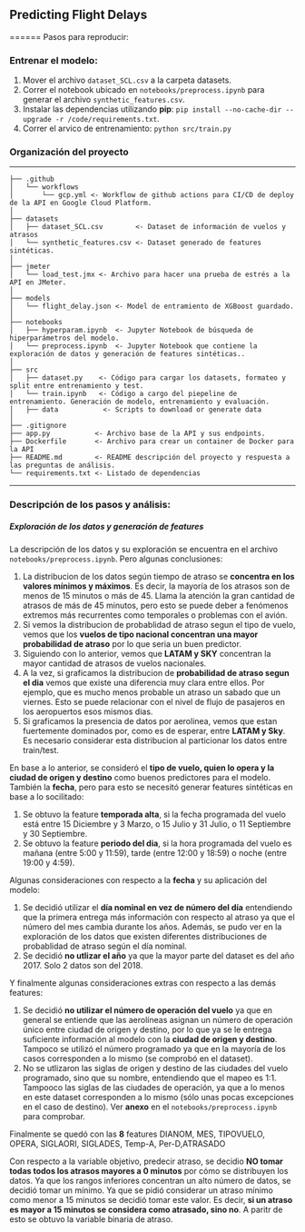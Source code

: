 ## Predicting Flight Delays
======
Pasos para reproducir:

### Entrenar el modelo:

1. Mover el archivo `dataset_SCL.csv` a la carpeta datasets.
2. Correr el notebook ubicado en `notebooks/preprocess.ipynb` para generar el archivo `synthetic_features.csv`.
3. Instalar las dependencias utilizando **pip**: `pip install --no-cache-dir --upgrade -r /code/requirements.txt`.
4. Correr el arvico de entrenamiento: `python src/train.py`

### Organización del proyecto
------------
    ├── .github
    │   └── workflows
    │       └── gcp.yml <- Workflow de github actions para CI/CD de deploy de la API en Google Cloud Platform.
    │
    ├── datasets
    │   ├── dataset_SCL.csv        <- Dataset de información de vuelos y atrasos
    │   └── synthetic_features.csv <- Dataset generado de features sintéticas.
    │
    ├── jmeter            
    │	└── load_test.jmx <- Archivo para hacer una prueba de estrés a la API en JMeter.
    │
    ├── models            
    │	└── flight_delay.json <- Model de entramiento de XGBoost guardado.
    │
    ├── notebooks             
    │   ├── hyperparam.ipynb  <- Jupyter Notebook de búsqueda de hiperparámetros del modelo.
    │   └── preprocess.ipynb  <- Jupyter Notebook que contiene la exploración de datos y generación de features sintéticas..      
    │
    ├── src               
    │   ├── dataset.py    <- Código para cargar los datasets, formateo y split entre entrenamiento y test.
    │   └── train.ipynb   <- Código a cargo del piepeline de entrenamiento. Generación de modelo, entrenamiento y evaluación.
    │   ├── data           <- Scripts to download or generate data
    │
    ├── .gitignore 
    ├── app.py           <- Archivo base de la API y sus endpoints. 
    ├── Dockerfile       <- Archivo para crear un container de Docker para la API
    ├── README.md        <- README descripción del proyecto y respuesta a las preguntas de análisis.
    └── requirements.txt <- Listado de dependencias
------------

### Descripción de los pasos y análisis:

##### Exploración de los datos y generación de features

La descripción de los datos y su exploración se encuentra en el archivo `notebooks/preprocess.ipynb`. Pero algunas conclusiones:

1. La distribucion de los datos según tiempo de atraso se **concentra en los valores mínimos y máximos**. Es decir, la mayoría de los atrasos son de menos de 15 minutos o más de 45. Llama la atención la gran cantidad de atrasos de más de 45 minutos, pero esto se puede deber a fenómenos extremos más recurrentes como temporales o problemas con el avión. 
2. Si vemos la distribucion de probablidad de atraso segun el tipo de vuelo, vemos que los **vuelos de tipo nacional concentran una mayor probabilidad de atraso** por lo que seria un buen predictor.
3. Siguiendo con lo anterior, vemos que **LATAM y SKY** concentran la mayor cantidad de atrasos de vuelos nacionales.
4. A la vez, si graficamos la distribucion de **probabilidad de atraso segun el dia** vemos que existe una diferencia muy clara entre ellos. Por ejemplo, que es mucho menos probable un atraso un sabado que un viernes. Esto se puede relacionar con el nivel de flujo de pasajeros en los aeropuertos esos mismos dias. 
5. Si graficamos la presencia de datos por aerolinea, vemos que estan fuertemente dominados por, como es de esperar, entre **LATAM y Sky**. Es necesario considerar esta distribucion al particionar los datos entre train/test.

En base a lo anterior, se consideró el **tipo de vuelo, quien lo opera y la ciudad de origen y destino** como buenos predictores para el modelo. También la **fecha**, pero para esto se necesitó generar features sintéticas en base a lo socilitado:

1. Se obtuvo la feature **temporada alta**, si la fecha programada del vuelo está entre 15 Diciembre y 3 Marzo, o 15 Julio y 31 Julio, o 11 Septiembre y 30 Septiembre.
2. Se obtuvo la feature **periodo del dia**, si la hora programada del vuelo es mañana (entre 5:00 y 11:59), tarde (entre 12:00 y 18:59) o noche (entre 19:00 y 4:59).

Algunas consideraciones con respecto a la **fecha** y su aplicación del modelo:

1. Se decidió utilizar el **día nominal en vez de número del día** entendiendo que la primera entrega más información con respecto al atraso ya que el número del mes cambia durante los años. Además, se pudo ver en la exploración de los datos que existen diferentes distribuciones de probablidad de atraso según el día nominal. 
2. Se decidió **no utlizar el año** ya que la mayor parte del dataset es del año 2017. Solo 2 datos son del 2018.

Y finalmente algunas consideraciones extras con respecto a las demás features:

1. Se decidió **no utilizar el número de operación del vuelo** ya que en general se entiende que las aerolíneas asignan un número de operación único entre ciudad de origen y destino, por lo que ya se le entrega suficiente información al modelo con la **ciudad de origen y destino**. Tampoco se utilizó el número programado ya que en la mayoría de los casos corresponden a lo mismo (se comprobó en el dataset).  
2. No se utlizaron las siglas de origen y destino de las ciudades del vuelo programado, sino que su nombre, entendiendo que el mapeo es 1:1. Tampooco las siglas de las ciudades de operación, ya que a lo menos en este dataset corresponden a lo mismo (sólo unas pocas excepciones en el caso de destino).
Ver **anexo** en el `notebooks/preprocess.ipynb` para comprobar.

Finalmente se quedó con las **8** features DIANOM, MES, TIPOVUELO, OPERA, SIGLAORI, SIGLADES, Temp-A, Per-D,ATRASADO

Con respecto a la variable objetivo, predecir atraso, se decidio **NO tomar todas todos los atrasos mayores a 0 minutos** por cómo se distribuyen los datos. Ya que los rangos inferiores concentran un alto número de datos, se decidió tomar un mínimo. Ya que se pidió considerar un atraso mínimo como menor a 15 minutos se decidió tomar este valor. Es decir, **si un atraso es mayor a 15 minutos se considera como atrasado, sino no**. A paritr de esto se obtuvo la variable binaria de atraso. 

